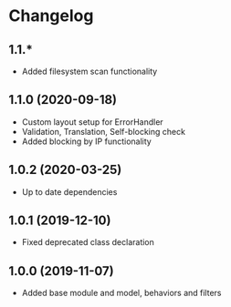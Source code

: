 Changelog
=========

## 1.1.*
 * Added filesystem scan functionality
 
## 1.1.0 (2020-09-18)
 * Custom layout setup for ErrorHandler
 * Validation, Translation, Self-blocking check
 * Added blocking by IP functionality

## 1.0.2 (2020-03-25)
 * Up to date dependencies
 
## 1.0.1 (2019-12-10)
 * Fixed deprecated class declaration

## 1.0.0 (2019-11-07)
 * Added base module and model, behaviors and filters